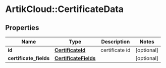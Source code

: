 # ArtikCloud::CertificateData

## Properties
Name | Type | Description | Notes
------------ | ------------- | ------------- | -------------
**id** | [**CertificateId**](CertificateId.md) | certificate id | [optional] 
**certificate_fields** | [**CertificateFields**](CertificateFields.md) |  | [optional] 


